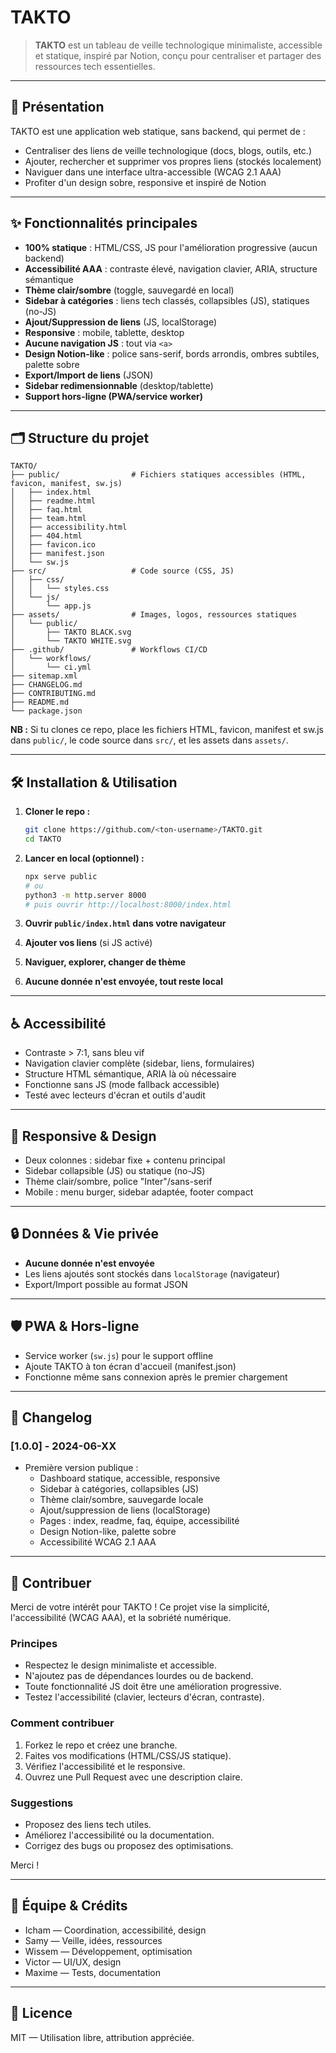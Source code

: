 # TAKTO

> **TAKTO** est un tableau de veille technologique minimaliste, accessible et statique, inspiré par Notion, conçu pour centraliser et partager des ressources tech essentielles.

---

## 🚀 Présentation

TAKTO est une application web statique, sans backend, qui permet de :

- Centraliser des liens de veille technologique (docs, blogs, outils, etc.)
- Ajouter, rechercher et supprimer vos propres liens (stockés localement)
- Naviguer dans une interface ultra-accessible (WCAG 2.1 AAA)
- Profiter d'un design sobre, responsive et inspiré de Notion

---

## ✨ Fonctionnalités principales

- **100% statique** : HTML/CSS, JS pour l'amélioration progressive (aucun backend)
- **Accessibilité AAA** : contraste élevé, navigation clavier, ARIA, structure sémantique
- **Thème clair/sombre** (toggle, sauvegardé en local)
- **Sidebar à catégories** : liens tech classés, collapsibles (JS), statiques (no-JS)
- **Ajout/Suppression de liens** (JS, localStorage)
- **Responsive** : mobile, tablette, desktop
- **Aucune navigation JS** : tout via `<a>`
- **Design Notion-like** : police sans-serif, bords arrondis, ombres subtiles, palette sobre
- **Export/Import de liens** (JSON)
- **Sidebar redimensionnable** (desktop/tablette)
- **Support hors-ligne (PWA/service worker)**

---

## 🗂️ Structure du projet

```text
TAKTO/
├── public/                # Fichiers statiques accessibles (HTML, favicon, manifest, sw.js)
│   ├── index.html
│   ├── readme.html
│   ├── faq.html
│   ├── team.html
│   ├── accessibility.html
│   ├── 404.html
│   ├── favicon.ico
│   ├── manifest.json
│   └── sw.js
├── src/                   # Code source (CSS, JS)
│   ├── css/
│   │   └── styles.css
│   └── js/
│       └── app.js
├── assets/                # Images, logos, ressources statiques
│   └── public/
│       ├── TAKTO BLACK.svg
│       └── TAKTO WHITE.svg
├── .github/               # Workflows CI/CD
│   └── workflows/
│       └── ci.yml
├── sitemap.xml
├── CHANGELOG.md
├── CONTRIBUTING.md
├── README.md
└── package.json
```

**NB :** Si tu clones ce repo, place les fichiers HTML, favicon, manifest et sw.js dans `public/`, le code source dans `src/`, et les assets dans `assets/`.

---

## 🛠️ Installation & Utilisation

1. **Cloner le repo :**

   ```bash
   git clone https://github.com/<ton-username>/TAKTO.git
   cd TAKTO
   ```

2. **Lancer en local (optionnel) :**

   ```bash
   npx serve public
   # ou
   python3 -m http.server 8000
   # puis ouvrir http://localhost:8000/index.html
   ```

3. **Ouvrir `public/index.html` dans votre navigateur**
4. **Ajouter vos liens** (si JS activé)
5. **Naviguer, explorer, changer de thème**
6. **Aucune donnée n'est envoyée, tout reste local**

---

## ♿ Accessibilité

- Contraste > 7:1, sans bleu vif
- Navigation clavier complète (sidebar, liens, formulaires)
- Structure HTML sémantique, ARIA là où nécessaire
- Fonctionne sans JS (mode fallback accessible)
- Testé avec lecteurs d'écran et outils d'audit

---

## 📱 Responsive & Design

- Deux colonnes : sidebar fixe + contenu principal
- Sidebar collapsible (JS) ou statique (no-JS)
- Thème clair/sombre, police "Inter"/sans-serif
- Mobile : menu burger, sidebar adaptée, footer compact

---

## 🔒 Données & Vie privée

- **Aucune donnée n'est envoyée**
- Les liens ajoutés sont stockés dans `localStorage` (navigateur)
- Export/Import possible au format JSON

---

## 🛡️ PWA & Hors-ligne

- Service worker (`sw.js`) pour le support offline
- Ajoute TAKTO à ton écran d'accueil (manifest.json)
- Fonctionne même sans connexion après le premier chargement

---

## 📝 Changelog

### [1.0.0] - 2024-06-XX

- Première version publique :
  - Dashboard statique, accessible, responsive
  - Sidebar à catégories, collapsibles (JS)
  - Thème clair/sombre, sauvegarde locale
  - Ajout/suppression de liens (localStorage)
  - Pages : index, readme, faq, équipe, accessibilité
  - Design Notion-like, palette sobre
  - Accessibilité WCAG 2.1 AAA

---

## 🤝 Contribuer

Merci de votre intérêt pour TAKTO ! Ce projet vise la simplicité, l'accessibilité (WCAG AAA), et la sobriété numérique.

### Principes

- Respectez le design minimaliste et accessible.
- N'ajoutez pas de dépendances lourdes ou de backend.
- Toute fonctionnalité JS doit être une amélioration progressive.
- Testez l'accessibilité (clavier, lecteurs d'écran, contraste).

### Comment contribuer

1. Forkez le repo et créez une branche.
2. Faites vos modifications (HTML/CSS/JS statique).
3. Vérifiez l'accessibilité et le responsive.
4. Ouvrez une Pull Request avec une description claire.

### Suggestions

- Proposez des liens tech utiles.
- Améliorez l'accessibilité ou la documentation.
- Corrigez des bugs ou proposez des optimisations.

Merci !

---

## 👥 Équipe & Crédits

- Icham — Coordination, accessibilité, design
- Samy — Veille, idées, ressources
- Wissem — Développement, optimisation
- Victor — UI/UX, design
- Maxime — Tests, documentation

---

## 📄 Licence

MIT — Utilisation libre, attribution appréciée.
